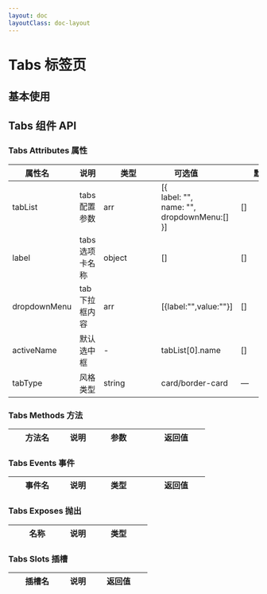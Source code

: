 ```yaml
---
layout: doc
layoutClass: doc-layout
---
```


# Tabs 标签页

## 基本使用

<preview path="../demos/tabs/tabs-1.vue" title="基本使用" description=" "></preview>

## Tabs 组件 API

### Tabs Attributes 属性
  | <div style="width: 100px">属性名</div> | 说明           | <div style="width: 100px">类型</div> | <div style="width: 100px">可选值</div>                                                  | <div style="width: 100px">默认值</div> |
  | -------------------------------------- | -------------- | ------------------------------------ | --------------------------------------------------------------------------------------- | -------------------------------------- |
  | tabList                                | tabs配置参数   | arr                                  | [{<br/>         label: "",<br/>        name: "",<br/>        dropdownMenu:[]<br/>    }] | []                                     |
  | label                                  | tabs选项卡名称 | object                               | []                                                                                      | []                                     |
  | dropdownMenu                           | tab下拉框内容  | arr                                  | [{label:"",value:""}]                                                                   | []                                     |
  | activeName                             | 默认选中框     | -                                    | tabList[0].name                                                                         | []                                     |
  | tabType                                | 风格类型       | string                               | card/border-card                                                                        | —                                      |
### Tabs Methods 方法
  | <div style="width: 100px">方法名</div> | 说明 | <div style="width: 100px">参数</div> | <div style="width: 100px">返回值</div> |
  | -------------------------------------- | ---- | ------------------------------------ | -------------------------------------- |
  ### Tabs Events 事件
  | <div style="width: 100px">事件名</div> | 说明 | <div style="width: 100px">类型</div> | <div style="width: 100px">返回值</div> |
  | -------------------------------------- | ---- | ------------------------------------ | -------------------------------------- |
  ### Tabs Exposes 抛出
  | <div style="width: 100px">名称</div> | 说明 | <div style="width: 100px">类型</div> |
  | ------------------------------------ | ---- | ------------------------------------ |
  ### Tabs Slots 插槽
  | <div style="width: 100px">插槽名</div> | 说明 | <div style="width: 100px">返回值</div> |
  | -------------------------------------- | ---- | -------------------------------------- |